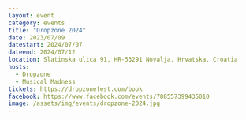 ```yaml
---
layout: event
category: events
title: "Dropzone 2024"
date: 2023/07/09
datestart: 2024/07/07
dateend: 2024/07/12
location: Slatinska ulica 91, HR-53291 Novalja, Hrvatska, Croatia
hosts:
  - Dropzone
  - Musical Madness
tickets: https://dropzonefest.com/book
facebook: https://www.facebook.com/events/788557399435010
image: /assets/img/events/dropzone-2024.jpg
---
```

